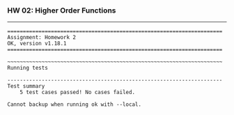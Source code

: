 ### HW 02: Higher Order Functions

---

```shell
=====================================================================
Assignment: Homework 2
OK, version v1.18.1
=====================================================================

~~~~~~~~~~~~~~~~~~~~~~~~~~~~~~~~~~~~~~~~~~~~~~~~~~~~~~~~~~~~~~~~~~~~~
Running tests

---------------------------------------------------------------------
Test summary
    5 test cases passed! No cases failed.

Cannot backup when running ok with --local.
```
